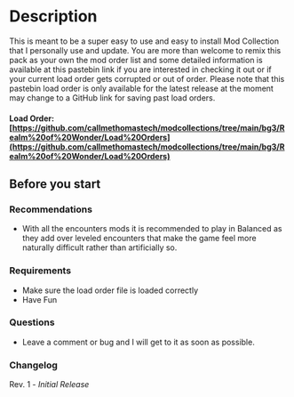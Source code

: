 # Description
This is meant to be a super easy to use and easy to install Mod Collection that I personally use and update. You are more than welcome to remix this pack as your own the mod order list and some detailed information is available at this pastebin link if you are interested in checking it out or if your current load order gets corrupted or out of order. Please note that this pastebin load order is only available for the latest release at the moment may change to a GitHub link for saving past load orders.
#### Load Order: [https://github.com/callmethomastech/modcollections/tree/main/bg3/Realm%20of%20Wonder/Load%20Orders](https://github.com/callmethomastech/modcollections/tree/main/bg3/Realm%20of%20Wonder/Load%20Orders)

## Before you start
### Recommendations
- With all the encounters mods it is recommended to play in Balanced as they add over leveled encounters that make the game feel more naturally difficult rather than artificially so.
### Requirements
- Make sure the load order file is loaded correctly
- Have Fun
### Questions
 - Leave a comment or bug and I will get to it as soon as possible.

### Changelog
Rev. 1 - *Initial Release*
